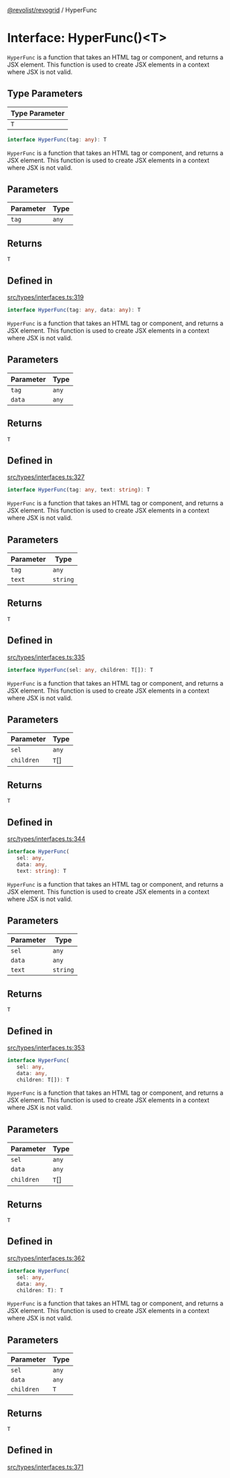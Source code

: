 [@revolist/revogrid](README.md) / HyperFunc

# Interface: HyperFunc()\<T\>

`HyperFunc` is a function that takes an HTML tag or component, and returns a
JSX element. This function is used to create JSX elements in a context where
JSX is not valid.

## Type Parameters

| Type Parameter |
| ------ |
| `T` |

```ts
interface HyperFunc(tag: any): T
```

`HyperFunc` is a function that takes an HTML tag or component, and returns a
JSX element. This function is used to create JSX elements in a context where
JSX is not valid.

## Parameters

| Parameter | Type |
| ------ | ------ |
| `tag` | `any` |

## Returns

`T`

## Defined in

[src/types/interfaces.ts:319](https://github.com/revolist/revogrid/blob/04dd894203fb683ca28026a56e8b7c79feca958d/src/types/interfaces.ts#L319)

```ts
interface HyperFunc(tag: any, data: any): T
```

`HyperFunc` is a function that takes an HTML tag or component, and returns a
JSX element. This function is used to create JSX elements in a context where
JSX is not valid.

## Parameters

| Parameter | Type |
| ------ | ------ |
| `tag` | `any` |
| `data` | `any` |

## Returns

`T`

## Defined in

[src/types/interfaces.ts:327](https://github.com/revolist/revogrid/blob/04dd894203fb683ca28026a56e8b7c79feca958d/src/types/interfaces.ts#L327)

```ts
interface HyperFunc(tag: any, text: string): T
```

`HyperFunc` is a function that takes an HTML tag or component, and returns a
JSX element. This function is used to create JSX elements in a context where
JSX is not valid.

## Parameters

| Parameter | Type |
| ------ | ------ |
| `tag` | `any` |
| `text` | `string` |

## Returns

`T`

## Defined in

[src/types/interfaces.ts:335](https://github.com/revolist/revogrid/blob/04dd894203fb683ca28026a56e8b7c79feca958d/src/types/interfaces.ts#L335)

```ts
interface HyperFunc(sel: any, children: T[]): T
```

`HyperFunc` is a function that takes an HTML tag or component, and returns a
JSX element. This function is used to create JSX elements in a context where
JSX is not valid.

## Parameters

| Parameter | Type |
| ------ | ------ |
| `sel` | `any` |
| `children` | `T`[] |

## Returns

`T`

## Defined in

[src/types/interfaces.ts:344](https://github.com/revolist/revogrid/blob/04dd894203fb683ca28026a56e8b7c79feca958d/src/types/interfaces.ts#L344)

```ts
interface HyperFunc(
   sel: any, 
   data: any, 
   text: string): T
```

`HyperFunc` is a function that takes an HTML tag or component, and returns a
JSX element. This function is used to create JSX elements in a context where
JSX is not valid.

## Parameters

| Parameter | Type |
| ------ | ------ |
| `sel` | `any` |
| `data` | `any` |
| `text` | `string` |

## Returns

`T`

## Defined in

[src/types/interfaces.ts:353](https://github.com/revolist/revogrid/blob/04dd894203fb683ca28026a56e8b7c79feca958d/src/types/interfaces.ts#L353)

```ts
interface HyperFunc(
   sel: any, 
   data: any, 
   children: T[]): T
```

`HyperFunc` is a function that takes an HTML tag or component, and returns a
JSX element. This function is used to create JSX elements in a context where
JSX is not valid.

## Parameters

| Parameter | Type |
| ------ | ------ |
| `sel` | `any` |
| `data` | `any` |
| `children` | `T`[] |

## Returns

`T`

## Defined in

[src/types/interfaces.ts:362](https://github.com/revolist/revogrid/blob/04dd894203fb683ca28026a56e8b7c79feca958d/src/types/interfaces.ts#L362)

```ts
interface HyperFunc(
   sel: any, 
   data: any, 
   children: T): T
```

`HyperFunc` is a function that takes an HTML tag or component, and returns a
JSX element. This function is used to create JSX elements in a context where
JSX is not valid.

## Parameters

| Parameter | Type |
| ------ | ------ |
| `sel` | `any` |
| `data` | `any` |
| `children` | `T` |

## Returns

`T`

## Defined in

[src/types/interfaces.ts:371](https://github.com/revolist/revogrid/blob/04dd894203fb683ca28026a56e8b7c79feca958d/src/types/interfaces.ts#L371)
